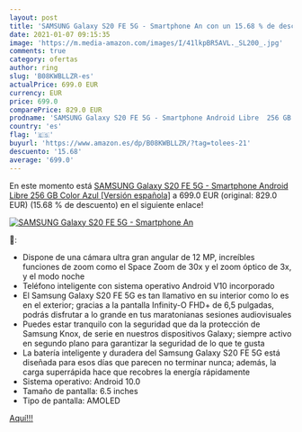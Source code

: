 ```yaml
---
layout: post
title: 'SAMSUNG Galaxy S20 FE 5G - Smartphone An con un 15.68 % de descuento'
date: 2021-01-07 09:15:35
image: 'https://m.media-amazon.com/images/I/41lkpBR5AVL._SL200_.jpg'
comments: true
category: ofertas
author: ring
slug: 'B08KWBLLZR-es'
actualPrice: 699.0 EUR
currency: EUR
price: 699.0
comparePrice: 829.0 EUR
prodname: 'SAMSUNG Galaxy S20 FE 5G - Smartphone Android Libre  256 GB  Color Azul [Versión española]'
country: 'es'
flag: '🇪🇸'
buyurl: 'https://www.amazon.es/dp/B08KWBLLZR/?tag=tolees-21'
descuento: '15.68'
average: '699.0'
---
```


En este momento está [SAMSUNG Galaxy S20 FE 5G - Smartphone Android Libre  256 GB  Color Azul [Versión española]](https://www.amazon.es/dp/B08KWBLLZR/?tag=tolees-21) a 699.0 EUR (original: 829.0 EUR) (15.68 %  de descuento) en el siguiente enlace!

[![SAMSUNG Galaxy S20 FE 5G - Smartphone An](https://m.media-amazon.com/images/I/41lkpBR5AVL._SL200_.jpg)](https://www.amazon.es/dp/B08KWBLLZR/?tag=tolees-21)

🔎:

- Dispone de una cámara ultra gran angular de 12 MP, increíbles funciones de zoom como el Space Zoom de 30x y el zoom óptico de 3x, y el modo noche
- Teléfono inteligente con sistema operativo Android V10 incorporado
- El Samsung Galaxy S20 FE 5G es tan llamativo en su interior como lo es en el exterior; gracias a la pantalla Infinity-O FHD+ de 6,5 pulgadas, podrás disfrutar a lo grande en tus maratonianas sesiones audiovisuales
- Puedes estar tranquilo con la seguridad que da la protección de Samsung Knox, de serie en nuestros dispositivos Galaxy; siempre activo en segundo plano para garantizar la seguridad de lo que te gusta
- La batería inteligente y duradera del Samsung Galaxy S20 FE 5G está diseñada para esos días que parecen no terminar nunca; además, la carga superrápida hace que recobres la energía rápidamente
- Sistema operativo: Android 10.0
- Tamaño de pantalla: 6.5 inches
- Tipo de pantalla: AMOLED

[Aquí!!!](https://www.amazon.es/dp/B08KWBLLZR/?tag=tolees-21)
